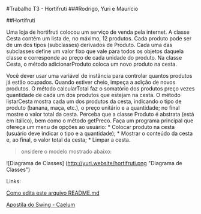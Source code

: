 #Trabalho T3 - Hortifruti
###Rodrigo, Yuri e Maurício

##Hortifruti

Uma loja de hortifruti colocou um serviço de venda pela internet.
A classe Cesta contém um lista de, no máximo, 12 produtos.
Cada produto pode ser de um dos tipos (subclasses) derivados de Produto.
Cada uma das subclasses define um valor fixo que vale para todos os objetos daquela classe e corresponde ao preço de cada unidade do produto.
Na classe Cesta, o método adicionarProduto coloca um novo produto na cesta.

Você dever usar uma variável de instância para controlar quantos produtos já estão ocupados.
Quando estiver cheio, impeça a adição de novos produtos.
O método calcularTotal faz o somatório dos produtos preço vezes quantidade de cada um dos produtos que estejam na cesta.
O método listarCesta mostra cada um dos produtos da cesta, indicando o tipo de produto (banana, maça, etc.), o preço unitário e a quantidade; no final mostre o valor total da cesta.
Perceba que a classe Produto é abstrata (está em itálico), bem como o método getPreco.
Faça um programa principal que ofereça um menu de opções ao usuário:
      * Colocar produto na cesta (usuário deve indicar o tipo e a quantidade);
      * Mostrar o conteúdo da cesta e, ao final, o valor total da cesta;
      * Limpar a cesta.
      
>onsidere o modelo mostrado abaixo:

![Diagrama de Classes] (http://yuri.website/hortifruti.png "Diagrama de Classes")

Links:

[Como edita este arquivo README.md]( http://pichiliani.com.br/2015/09/como-fazer-um-bom-readme-para-o-seu-github/ "Como fazer um bom README para o seu git")

[Apostila do Swing - Caelum]( http://www.caelum.com.br/apostila-java-testes-xml-design-patterns/interfaces-graficas-com-swing/#5-1-interfaces-graficas-em-java "Apostila Swing Caelum")
